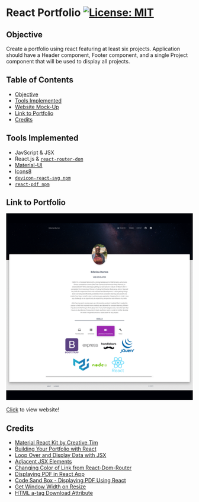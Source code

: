 # React Portfolio [![License: MIT](https://img.shields.io/badge/License-MIT-yellow.svg)](https://opensource.org/licenses/MIT)
 
## Objective

Create a portfolio using react featuring at least six projects. Application should have a Header component, Footer component, and a single Project component that will be used to display all projects.

## Table of Contents

* [Objective](#objective)
* [Tools Implemented](#tools-implemented)
* [Website Mock-Up](#website-mock-up)
* [Link to Portfolio](#link-to-portfolio)
* [Credits](#credits)

## Tools Implemented

* JavScript & JSX
* React.js & [`react-router-dom`](https://www.npmjs.com/package/react-router-dom)
* [Material-UI](https://material-ui.com/)
* [Icons8](https://icons8.com/icons)
* [`devicon-react-svg npm`](https://www.npmjs.com/package/devicon-react-svg)
* [`react-pdf npm`](https://www.npmjs.com/package/react-pdf)

## Link to Portfolio

![Porfolio](./src/assets/img/portfolio.gif)

[Click](https://e-burton.github.io/React-Portfolio) to view website!

## Credits

* [Material React Kit by Creative Tim](https://www.creative-tim.com/product/material-kit-react?partner=104080)
* [Building Your Portfolio with React](https://www.framer.com/blog/posts/react-portfolio/)
* [Loop Over and Display Data with JSX](https://scotch.io/courses/10-react-challenges-beginner/loop-over-and-display-data-with-jsx#:~:text=Loop%20Over%20the%20Array,-.&text=Components%20in%20JSX%20are%20JS,JSX%20handlebars%2Dlike%20curly%20brackets.)
* [Adjacent JSX Elements](https://stackoverflow.com/questions/31284169/parse-error-adjacent-jsx-elements-must-be-wrapped-in-an-enclosing-tag)
* [Changing Color of Link from React-Dom-Router](https://stackoverflow.com/questions/37843495/material-ui-adding-link-component-from-react-router)
* [Displaying PDF in React App](https://levelup.gitconnected.com/displaying-pdf-in-react-app-6e9d1fffa1a9)
* [Code Sand Box - Displaying PDF Using React](https://levelup.gitconnected.com/displaying-pdf-in-react-app-6e9d1fffa1a9)
* [Get Window Width on Resize](https://www.codegrepper.com/code-examples/javascript/react+get+window+width+on+resize)
* [HTML a-tag Download Attribute](https://www.w3schools.com/tags/att_a_download.asp)

